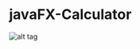 # javaFX-Calculator
![alt tag](https://github.com/joiro/JavaFX-Calculator/blob/master/calculator1.png)
